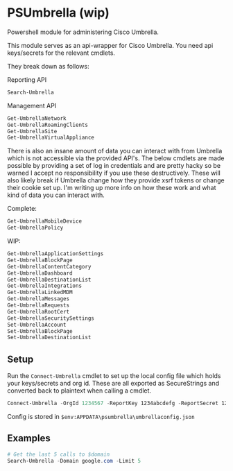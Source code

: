 # PSUmbrella (wip)

Powershell module for administering Cisco Umbrella.

This module serves as an api-wrapper for Cisco Umbrella. You need api keys/secrets for the relevant cmdlets.

They break down as follows:

Reporting API
```powershell
Search-Umbrella
```

Management API
```powershell
Get-UmbrellaNetwork
Get-UmbrellaRoamingClients
Get-UmbrellaSite
Get-UmbrellaVirtualAppliance
```

There is also an insane amount of data you can interact with from Umbrella which is not accessible via the provided API's. The below cmdlets are made possible by providing a set of log in credentials and are pretty hacky so be warned I accept no responsibility if you use these destructively. These will also likely break if Umbrella change how they provide xsrf tokens or change their cookie set up.
I'm writing up more info on how these work and what kind of data you can interact with.

Complete:
```powershell
Get-UmbrellaMobileDevice
Get-UmbrellaPolicy
```

WIP:
```powershell
Get-UmbrellaApplicationSettings
Get-UmbrellaBlockPage
Get-UmbrellaContentCategory
Get-UmbrellaDashboard
Get-UmbrellaDestinationList
Get-UmbrellaIntegrations
Get-UmbrellaLinkedMDM
Get-UmbrellaMessages
Get-UmbrellaRequests
Get-UmbrellaRootCert
Get-UmbrellaSecuritySettings
Set-UmbrellaAccount
Set-UmbrellaBlockPage
Set-UmbrellaDestinationList
```

## Setup
Run the `Connect-Umbrella` cmdlet to set up the local config file which holds your keys/secrets and org id. These are all exported as SecureStrings and converted back to plaintext when calling a cmdlet.
```powershell
Connect-Umbrella -OrgId 1234567 -ReportKey 1234abcdefg -ReportSecret 1234abcdefg -NetworkKey 1234abcdefg -NetworkSecret 1234abcdefg -ManagementKey 1234abcdefg -ManagementSecret 1234abcdefg -Credentials $credsObject
```
Config is stored in `$env:APPDATA\psumbrella\umbrellaconfig.json`

## Examples
```powershell
# Get the last 5 calls to $domain
Search-Umbrella -Domain google.com -Limit 5
```
